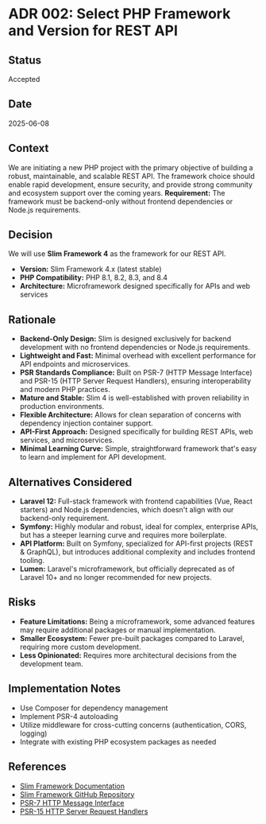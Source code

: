 # ADR 002: Select PHP Framework and Version for REST API

## Status

Accepted

## Date

2025-06-08

## Context

We are initiating a new PHP project with the primary objective of building a robust, maintainable, and scalable REST API. The framework choice should enable rapid development, ensure security, and provide strong community and ecosystem support over the coming years. **Requirement:** The framework must be backend-only without frontend dependencies or Node.js requirements.

## Decision

We will use **Slim Framework 4** as the framework for our REST API.

* **Version:** Slim Framework 4.x (latest stable)
* **PHP Compatibility:** PHP 8.1, 8.2, 8.3, and 8.4
* **Architecture:** Microframework designed specifically for APIs and web services

## Rationale

* **Backend-Only Design:** Slim is designed exclusively for backend development with no frontend dependencies or Node.js requirements.
* **Lightweight and Fast:** Minimal overhead with excellent performance for API endpoints and microservices.
* **PSR Standards Compliance:** Built on PSR-7 (HTTP Message Interface) and PSR-15 (HTTP Server Request Handlers), ensuring interoperability and modern PHP practices.
* **Mature and Stable:** Slim 4 is well-established with proven reliability in production environments.
* **Flexible Architecture:** Allows for clean separation of concerns with dependency injection container support.
* **API-First Approach:** Designed specifically for building REST APIs, web services, and microservices.
* **Minimal Learning Curve:** Simple, straightforward framework that's easy to learn and implement for API development.

## Alternatives Considered

* **Laravel 12:** Full-stack framework with frontend capabilities (Vue, React starters) and Node.js dependencies, which doesn't align with our backend-only requirement.
* **Symfony:** Highly modular and robust, ideal for complex, enterprise APIs, but has a steeper learning curve and requires more boilerplate.
* **API Platform:** Built on Symfony, specialized for API-first projects (REST & GraphQL), but introduces additional complexity and includes frontend tooling.
* **Lumen:** Laravel's microframework, but officially deprecated as of Laravel 10+ and no longer recommended for new projects.

## Risks

* **Feature Limitations:** Being a microframework, some advanced features may require additional packages or manual implementation.
* **Smaller Ecosystem:** Fewer pre-built packages compared to Laravel, requiring more custom development.
* **Less Opinionated:** Requires more architectural decisions from the development team.

## Implementation Notes

* Use Composer for dependency management
* Implement PSR-4 autoloading
* Utilize middleware for cross-cutting concerns (authentication, CORS, logging)
* Integrate with existing PHP ecosystem packages as needed

## References

* [Slim Framework Documentation](https://www.slimframework.com/docs/v4/)
* [Slim Framework GitHub Repository](https://github.com/slimphp/Slim)
* [PSR-7 HTTP Message Interface](https://www.php-fig.org/psr/psr-7/)
* [PSR-15 HTTP Server Request Handlers](https://www.php-fig.org/psr/psr-15/)
